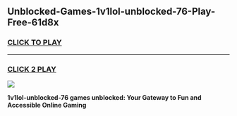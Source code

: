 
## Unblocked-Games-1v1lol-unblocked-76-Play-Free-61d8x
<h3>
<a href="https://premium76.site?title=1v1lol-unblocked-76&ref=23A">CLICK TO PLAY</a></h3>
<hr>

<h3>
<a href="https://premium76.site?title=1v1lol-unblocked-76&ref=23A">CLICK 2 PLAY</a>
  
</h3>

<a href="https://premium76.site?title=1v1lol-unblocked-76&ref=23A"><img src="https://clearcache.store/games.png"></a>


**1v1lol-unblocked-76 games unblocked: Your Gateway to Fun and Accessible Online Gaming**
